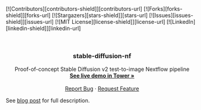 <a name="readme-top"></a>

<!-- PROJECT SHIELDS -->
[![Contributors][contributors-shield]][contributors-url]
[![Forks][forks-shield]][forks-url]
[![Stargazers][stars-shield]][stars-url]
[![Issues][issues-shield]][issues-url]
[![MIT License][license-shield]][license-url]
[![LinkedIn][linkedin-shield]][linkedin-url]



<!-- PROJECT LOGO -->
<br />
<div align="center">

  <h3 align="center">stable-diffusion-nf</h3>

  <p align="center">
    Proof-of-concept Stable Diffusion v2 test-to-image Nextflow pipeline
    <br />
    <a href="https://tower.nf"><strong>See live demo in Tower »</strong></a>
    <br />
    <br />
    <a href="https://github.com/evanfloden/stable-diffusion-nf/issues">Report Bug</a>
    ·
    <a href="https://github.com/evanfloden/stable-diffusion-nf/issues">Request Feature</a>
  </p>
</div>

See [blog post](https://seqera.io/blog/running-ai-workloads-in-the-cloud-with-nextflow-tower-a-step-by-step-guide/) for full description.
